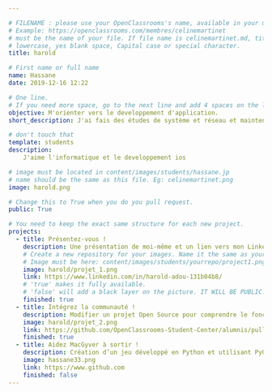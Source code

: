 ```yaml
---

# FILENAME : please use your OpenClassrooms's name, available in your url.
# Example: https://openclassrooms.com/membres/celinemartinet
# must be the name of your file. If file name is celinemartinet.md, title is celinemartinet.
# lowercase, yes blank space, Capital case or special character.
title: harold

# First name or full name
name: Hassane
date: 2019-12-16 12:22

# One line.
# If you need more space, go to the next line and add 4 spaces on the left, as in 'description'.
objective: M'orienter vers le developpement d'application.
short_description: J'ai fais des études de système et réseau et maintenant je souhaite m'orienter vers le developpemnt d'application.

# don't touch that
template: students
description:
    J'aime l'informatique et le developpement ios

# image must be located in content/images/students/hassane.jp
# name should be the same as this file. Eg: celinemartinet.png
image: harold.png

# Change this to True when you do you pull request.
public: True

# You need to keep the exact same structure for each new project.
projects:
  - title: Présentez-vous !
    description: Une présentation de moi-même et un lien vers mon LinkedIn.
    # Create a new repository for your images. Name it the same as your nickname and profile picture.
    # Image must be here: content/images/students/yourrepo/project1.png
    image: harold/projet_1.png
    link: https://www.linkedin.com/in/harold-adou-131b04b8/
    # 'true' makes it fully available.
    # 'false' will add a black layer on the picture. IT WILL BE PUBLIC!
    finished: true
  - title: Intégrez la communauté !
    description: Modifier un projet Open Source pour comprendre le fonctionnement de Git, de Github et des pull requests. 
    image: harold/projet_2.png
    link: https://github.com/OpenClassrooms-Student-Center/alumnis/pull/1238
    finished: true
  - title: Aidez MacGyver à sortir !
    description: Création d’un jeu développé en Python et utilisant PyGame.
    image: hassane33.png
    link: https://www.github.com
    finished: false
---
```

